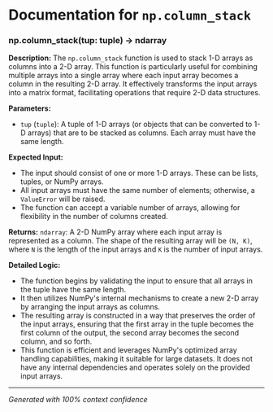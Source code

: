 # Documentation for `np.column_stack`

### np.column_stack(tup: tuple) -> ndarray

**Description:**
The `np.column_stack` function is used to stack 1-D arrays as columns into a 2-D array. This function is particularly useful for combining multiple arrays into a single array where each input array becomes a column in the resulting 2-D array. It effectively transforms the input arrays into a matrix format, facilitating operations that require 2-D data structures.

**Parameters:**
- `tup` (`tuple`): A tuple of 1-D arrays (or objects that can be converted to 1-D arrays) that are to be stacked as columns. Each array must have the same length.

**Expected Input:**
- The input should consist of one or more 1-D arrays. These can be lists, tuples, or NumPy arrays.
- All input arrays must have the same number of elements; otherwise, a `ValueError` will be raised.
- The function can accept a variable number of arrays, allowing for flexibility in the number of columns created.

**Returns:**
`ndarray`: A 2-D NumPy array where each input array is represented as a column. The shape of the resulting array will be `(N, K)`, where `N` is the length of the input arrays and `K` is the number of input arrays.

**Detailed Logic:**
- The function begins by validating the input to ensure that all arrays in the tuple have the same length.
- It then utilizes NumPy's internal mechanisms to create a new 2-D array by arranging the input arrays as columns.
- The resulting array is constructed in a way that preserves the order of the input arrays, ensuring that the first array in the tuple becomes the first column of the output, the second array becomes the second column, and so forth.
- This function is efficient and leverages NumPy's optimized array handling capabilities, making it suitable for large datasets. It does not have any internal dependencies and operates solely on the provided input arrays.

---
*Generated with 100% context confidence*
